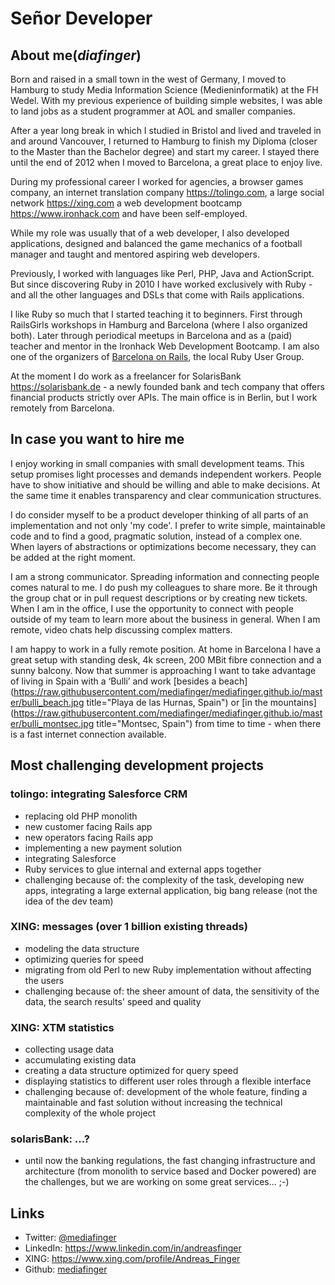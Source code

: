 # Señor Developer

## About me(_diafinger_)

Born and raised in a small town in the west of Germany, I moved to Hamburg to study Media Information Science (Medieninformatik) at the FH Wedel. With my previous experience of building simple websites, I was able to land jobs as a student programmer at AOL and smaller companies.

After a year long break in which I studied in Bristol and lived and traveled in and around Vancouver, I returned to Hamburg to finish my Diploma (closer to the Master than the Bachelor degree) and start my career. I stayed there until the end of 2012 when I moved to Barcelona, a great place to enjoy live.

During my professional career I worked for agencies, a browser games company, an internet translation company <https://tolingo.com>, a large social network <https://xing.com> a web development bootcamp <https://www.ironhack.com> and have been self-employed.

While my role was usually that of a web developer, I also developed applications, designed and balanced the game mechanics of a football manager and taught and mentored aspiring web developers.

Previously, I worked with languages like Perl, PHP, Java and ActionScript. But since discovering Ruby in 2010 I have worked exclusively with Ruby - and all the other languages and DSLs that come with Rails applications.

I like Ruby so much that I started teaching it to beginners. First through RailsGirls workshops in Hamburg and Barcelona (where I also organized both). Later through periodical meetups in Barcelona and as a (paid) teacher and mentor in the Ironhack Web Development Bootcamp. I am also one of the organizers of [Barcelona on Rails](https://www.meetup.com/Barcelona-on-Rails), the local Ruby User Group.

At the moment I do work as a freelancer for SolarisBank <https://solarisbank.de> - a newly founded bank and tech company that offers financial products strictly over APIs. The main office is in Berlin, but I work remotely from Barcelona.


## In case you want to hire me

I enjoy working in small companies with small development teams. This setup promises light processes and demands independent workers. People have to show initiative and should be willing and able to make decisions. At the same time it enables transparency and clear communication structures.

I do consider myself to be a product developer thinking of all parts of an implementation and not only 'my code'. I prefer to write simple, maintainable code and to find a good, pragmatic solution, instead of a complex one. When layers of abstractions or optimizations become necessary, they can be added at the right moment.

I am a strong communicator. Spreading information and connecting people comes natural to me. I do push my colleagues to share more. Be it through the group chat or in pull request descriptions or by creating new tickets. When I am in the office, I use the opportunity to connect with people outside of my team to learn more about the business in general. When I am remote, video chats help discussing complex matters.

I am happy to work in a fully remote position. At home in Barcelona I have a great setup with standing desk, 4k screen, 200 MBit fibre connection and a sunny balcony. Now that summer is approaching I want to take advantage of living in Spain with a ‘Bulli’ and work [besides a beach](https://raw.githubusercontent.com/mediafinger/mediafinger.github.io/master/bulli_beach.jpg title="Playa de las Hurnas, Spain") or [in the mountains](https://raw.githubusercontent.com/mediafinger/mediafinger.github.io/master/bulli_montsec.jpg title="Montsec, Spain") from time to time - when there is a fast internet connection available.

## Most challenging development projects

### tolingo: integrating Salesforce CRM
  - replacing old PHP monolith
  - new customer facing Rails app
  - new operators facing Rails app
  - implementing a new payment solution
  - integrating Salesforce
  - Ruby services to glue internal and external apps together
  - challenging because of: the complexity of the task, developing new apps, integrating a large external application, big bang release (not the idea of the dev team)

### XING: messages (over 1 billion existing threads)
  - modeling the data structure
  - optimizing queries for speed
  - migrating from old Perl to new Ruby implementation without affecting the users
  - challenging because of: the sheer amount of data, the sensitivity of the data, the search results' speed and quality

### XING: XTM statistics
  - collecting usage data
  - accumulating existing data
  - creating a data structure optimized for query speed
  - displaying statistics to different user roles through a flexible interface
  - challenging because of: development of the whole feature, finding a maintainable and fast solution without increasing the technical complexity of the whole project

### solarisBank: ...?
  - until now the banking regulations, the fast changing infrastructure and architecture (from monolith to service based and Docker powered) are the challenges, but we are working on some great services... ;-)


## Links

  - Twitter: [@mediafinger](https://twitter.com/mediafinger)
  - LinkedIn: <https://www.linkedin.com/in/andreasfinger>
  - XING: <https://www.xing.com/profile/Andreas_Finger>
  - Github: [mediafinger](https://github.com/mediafinger)
